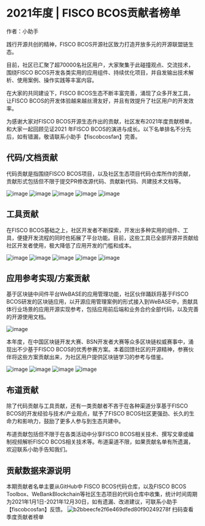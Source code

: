 # 2021年度 | FISCO BCOS贡献者榜单 

作者：小助手

践行开源共创的精神，FISCO BCOS开源社区致力打造开放多元的开源联盟链生态。

目前，社区已汇聚了超70000名社区用户，大家聚集于此碰撞观点、交流技术，围绕FISCO BCOS开发各类实用的应用组件、持续优化项目，并自发输出技术解析、使用案例、操作实践等丰富内容。

在大家的共同建设下，FISCO BCOS生态不断丰富完善，涌现了众多开发工具，让FISCO BCOS的开发体验越来越丝滑友好，并且有效提升了社区用户的开发效率。

为感谢大家对FISCO BCOS开源生态作出的贡献，社区发布2021年度贡献榜单，和大家一起回顾见证2021 年FISCO BCOS的演进与成长。以下名单排名不分先后，如有错漏，敬请联系小助手【fiscobcosfan】完善。

## 代码/文档贡献

代码贡献是指围绕FISCO BCOS项目，以及社区生态项目代码仓库所作的贡献，贡献形式包括但不限于提交PR修改源代码、贡献新代码、共建技术文档等。

![image](https://user-images.githubusercontent.com/93572056/154487728-67cfaf49-281a-40bd-9d72-f8a11e1a0496.png)
![image](https://user-images.githubusercontent.com/93572056/154488170-b7ffebb2-4754-41be-8a2f-3a2981c350f0.png)
![image](https://user-images.githubusercontent.com/93572056/154488397-f421468d-710b-4103-bdb2-3b3c675dabd4.png)
![image](https://user-images.githubusercontent.com/93572056/154488602-9f3cda67-d52b-435f-991e-409011a4aa26.png)
![image](https://user-images.githubusercontent.com/93572056/154488736-d8eae465-d68d-4958-893c-3e9a3464e639.png)

## 工具贡献
在FISCO BCOS基础之上，社区开发者不断探索，开发出多种实用的组件、工具，便捷开发流程的同时也拓展了平台功能。目前，这些工具已全部开源并贡献给社区开发者使用，极大降低了应用开发的门槛和成本。

![image](https://user-images.githubusercontent.com/93572056/154487728-67cfaf49-281a-40bd-9d72-f8a11e1a0496.png)
![image](https://user-images.githubusercontent.com/93572056/154488170-b7ffebb2-4754-41be-8a2f-3a2981c350f0.png)
![image](https://user-images.githubusercontent.com/93572056/154488397-f421468d-710b-4103-bdb2-3b3c675dabd4.png)
![image](https://user-images.githubusercontent.com/93572056/154488602-9f3cda67-d52b-435f-991e-409011a4aa26.png)
![image](https://user-images.githubusercontent.com/93572056/154488736-d8eae465-d68d-4958-893c-3e9a3464e639.png)

## 应用参考实现/方案贡献
基于区块链中间件平台WeBASE的应用管理功能，社区伙伴踊跃将基于FISCO BCOS研发的区块链应用，以开源应用管理案例的形式接入到WeBASE中，贡献具体行业场景的应用开源实现参考，包括应用前后端和业务合约全部代码，以及完善的开源使用文档。

![image](https://user-images.githubusercontent.com/93572056/154499214-84b4ffa5-0752-41ca-b2ca-724c316c0d9c.png)

本年度，在中国区块链开发大赛、BSN开发者大赛等众多区块链权威赛事中，涌现出不少基于FISCO BCOS的优秀参赛方案。本着回馈社区的开源精神，参赛伙伴将这些方案贡献出来，为社区用户提供区块链学习的参考与借鉴。

![image](https://user-images.githubusercontent.com/93572056/154499432-31e9564e-6dfd-491f-91a0-fb170295dedf.png)
![image](https://user-images.githubusercontent.com/93572056/154499492-cd8294a4-6210-4d3b-b8ee-61aeaec4553e.png)
![image](https://user-images.githubusercontent.com/93572056/154499535-b0519bba-0995-48f3-b5db-0b3a0d45a6a1.png)
![image](https://user-images.githubusercontent.com/93572056/154499659-e691a43d-8035-4e44-9310-0d42bf89848c.png)


## 布道贡献
除了代码贡献与工具贡献，还有一类贡献者不吝于在各种渠道分享基于FISCO BCOS的开发经验与技术/产业观点，赋予了FISCO BCOS社区更强劲、长久的生命力和影响力，鼓励了更多人参与到生态共建中。

布道贡献包括但不限于在各类活动中分享FISCO BCOS相关技术、撰写文章或编制视频解析FISCO BCOS相关技术等。布道渠道不限，如果贡献名单有所遗漏，欢迎联系小助手告知我们。


## 贡献数据来源说明
本期贡献者名单主要从GitHub中 FISCO BCOS代码仓库，以及FISCO BCOS Toolbox、WeBankBlockchain等社区生态项目的代码仓库中收集，统计时间周期为2021年1月1日-2021年12月30日，如有遗漏、改进建议，可联系小助手【fiscobcosfan】反馈。
![b2bbeecfe2f6e469dfed80f90249278f](https://user-images.githubusercontent.com/93572056/154487207-be417744-da64-4376-beb3-aa369c081901.png)
扫码查看季度贡献者榜单
